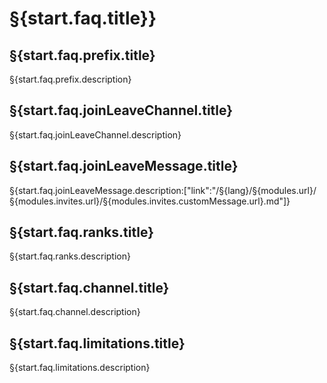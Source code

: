# §{start.faq.title}}

## §{start.faq.prefix.title}

§{start.faq.prefix.description}

## §{start.faq.joinLeaveChannel.title}

§{start.faq.joinLeaveChannel.description}

## §{start.faq.joinLeaveMessage.title}

§{start.faq.joinLeaveMessage.description:["link":"/§{lang}/§{modules.url}/§{modules.invites.url}/§{modules.invites.customMessage.url}.md"]}

## §{start.faq.ranks.title}

§{start.faq.ranks.description}

## §{start.faq.channel.title}

§{start.faq.channel.description}

## §{start.faq.limitations.title}

§{start.faq.limitations.description}

